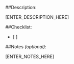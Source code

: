 ##Description:

[ENTER_DESCRIPTION_HERE]

##Checklist:
- [ ] 

##Notes *(optional)*:

[ENTER_NOTES_HERE]